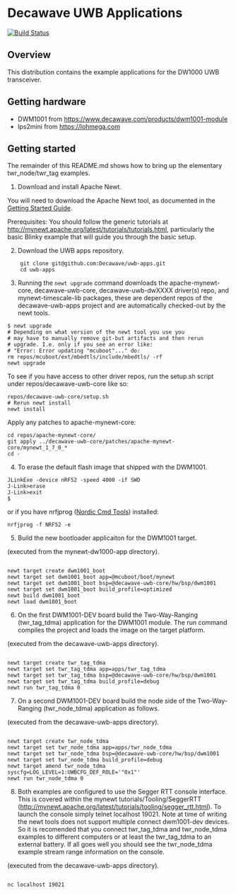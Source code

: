 <!--
#
# Licensed to the Apache Software Foundation (ASF) under one
# or more contributor license agreements.  See the NOTICE file
# distributed with this work for additional information
# regarding copyright ownership.  The ASF licenses this file
# to you under the Apache License, Version 2.0 (the
# "License"); you may not use this file except in compliance
# with the License.  You may obtain a copy of the License at
#
# http://www.apache.org/licenses/LICENSE-2.0
#
# Unless required by applicable law or agreed to in writing,
# software distributed under the License is distributed on an
# "AS IS" BASIS, WITHOUT WARRANTIES OR CONDITIONS OF ANY
#  KIND, either express or implied.  See the License for the
# specific language governing permissions and limitations
# under the License.
#
-->

# Decawave UWB Applications
[![Build Status](https://travis-ci.org/Decawave/uwb-apps.svg?branch=master)](https://travis-ci.org/Decawave/uwb-apps)

## Overview

This distribution contains the example applications for the DW1000 UWB transceiver.

## Getting hardware

* DWM1001   from https://www.decawave.com/products/dwm1001-module
* lps2mini  from https://lohmega.com

## Getting started

The remainder of this README.md shows how to bring up the elementary twr_node/twr_tag examples.

1. Download and install Apache Newt.

You will need to download the Apache Newt tool, as documented in the [Getting Started Guide](http://mynewt.apache.org/latest/get_started/index.html).

Prerequisites: You should follow the generic tutorials at http://mynewt.apache.org/latest/tutorials/tutorials.html, particularly the basic Blinky example that will guide you through the basic setup.

2. Download the UWB apps repository.

```no-highlight
    git clone git@github.com:Decawave/uwb-apps.git
    cd uwb-apps
```

3. Running the ```newt upgrade``` command downloads the apache-mynewt-core, decawave-uwb-core, decawave-uwb-dwXXXX driver(s) repo, and mynewt-timescale-lib packages, these are dependent repos of the decawave-uwb-apps project and are automatically checked-out by the newt tools.

```no-highlight
$ newt upgrade
# Depending on what version of the newt tool you use you
# may have to manually remove git-but artifacts and then rerun
# upgrade. I.e. only if you see an error like:
# "Error: Error updating "mcuboot"..." do:
rm repos/mcuboot/ext/mbedtls/include/mbedtls/ -rf
newt upgrade
```

To see if you have access to other driver repos, run the setup.sh
script under repos/decawave-uwb-core like so:

```
repos/decawave-uwb-core/setup.sh
# Rerun newt install
newt install
```

Apply any patches to apache-mynewt-core:

```
cd repos/apache-mynewt-core/
git apply ../decawave-uwb-core/patches/apache-mynewt-core/mynewt_1_7_0_*
cd -
```

4. To erase the default flash image that shipped with the DWM1001.

```no-highlight
JLinkExe -device nRF52 -speed 4000 -if SWD
J-Link>erase
J-Link>exit
$
```

or if you have nrfjprog ([Nordic Cmd Tools](https://www.nordicsemi.com/Software-and-tools/Development-Tools/nRF-Command-Line-Tools/Download)) installed:

```
nrfjprog -f NRF52 -e
```


5. Build the new bootloader applicaiton for the DWM1001 target.

(executed from the mynewt-dw1000-app directory).

```no-highlight

newt target create dwm1001_boot
newt target set dwm1001_boot app=@mcuboot/boot/mynewt
newt target set dwm1001_boot bsp=@decawave-uwb-core/hw/bsp/dwm1001
newt target set dwm1001_boot build_profile=optimized
newt build dwm1001_boot
newt load dwm1001_boot

```

6. On the first DWM1001-DEV board build the Two-Way-Ranging (twr_tag_tdma) application for the DWM1001 module. The run command compiles the project and loads the image on the target platform.

(executed from the decawave-uwb-apps directory).

```no-highlight

newt target create twr_tag_tdma
newt target set twr_tag_tdma app=apps/twr_tag_tdma
newt target set twr_tag_tdma bsp=@decawave-uwb-core/hw/bsp/dwm1001
newt target set twr_tag_tdma build_profile=debug
newt run twr_tag_tdma 0

```

7. On a second DWM1001-DEV board build the node side of the Two-Way-Ranging (twr_node_tdma) application as follows.

(executed from the decawave-uwb-apps directory).

```no-highlight

newt target create twr_node_tdma
newt target set twr_node_tdma app=apps/twr_node_tdma
newt target set twr_node_tdma bsp=@decawave-uwb-core/hw/bsp/dwm1001
newt target set twr_node_tdma build_profile=debug
newt target amend twr_node_tdma syscfg=LOG_LEVEL=1:UWBCFG_DEF_ROLE='"0x1"'
newt run twr_node_tdma 0

```


8. Both examples are configured to use the Segger RTT console interface. This is covered within the mynewt tutorials/Tooling/SeggerRTT (http://mynewt.apache.org/latest/tutorials/tooling/segger_rtt.html). To launch the console simply telnet localhost 19021. Note at time of writing the newt tools does not support multiple connect dwm1001-dev devices. So it is recomended that you connect twr_tag_tdma and twr_node_tdma examples to different computers or at least the twr_tag_tdma to an external battery. If all goes well you should see the twr_node_tdma example stream range information on the console. 

(executed from the decawave-uwb-apps directory).

```no-highlight

nc localhost 19021

```

